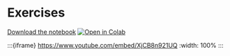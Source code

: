 # Exercises

[Download the notebook](https://github.com/neuro4ml/exercises/blob/main/w3-brain-structure/w3-exercise.ipynb)
[![Open in Colab](https://colab.research.google.com/assets/colab-badge.svg)](https://colab.research.google.com/github/neuro4ml/exercises/blob/main/w3-brain-structure/w3-exercise.ipynb)

:::{iframe} https://www.youtube.com/embed/XjCB8n921UQ
:width: 100%
:::